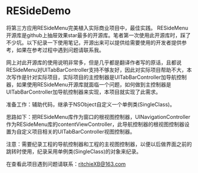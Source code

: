 # RESideDemo
将第三方应用RESideMenu完美植入实际商业项目中，最佳实践。
RESideMenu开源库是github上抽屉效果star最多的开源库。笔者第一次使用此开源库时，踩了不少坑。以下纪录一下使用笔记，开源出来可以提供给需要使用的开发者提供参考，如果在参考过程中遇到问题请联系我。

网上对此开源库的使用说明非常多，但是几乎都是翻译作者写的原话，且都说RESideMenu对UITabBarController支持不够友好，因此对实际项目帮助不大，本次写作是针对实际项目，实际项目的主控制器是UITabBarController加导航控制器，如果使用RESideMenu开源库就面临一个问题，如何做到主控制器是UITabBarController加导航控制器来实现，本项目就实现了此需求。

准备工作：辅助代码，继承于NSObject自定义一个单例类(SingleClass)。

思路如下：把RESideMenu库作为窗口的根视图控制器，UINavigationController作为RESideMenu库的contentViewController，此导航控制器的根视图控制器设置为自定义项目相关的UITabBarController视图控制器。

注意：需要纪录工程的导航控制器和工程的主视图控制器，以便以后做界面之前的跳转时使用，纪录采用单例类(SingleClass)的对象来纪录。

在查看此项目遇到问题请联系：ritchieXB@163.com
